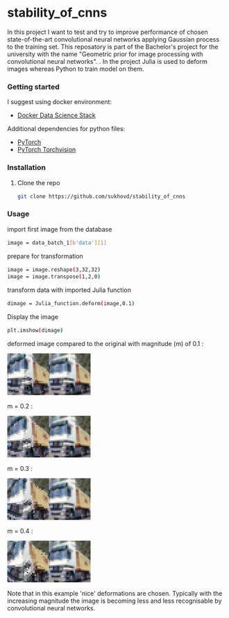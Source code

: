 # stability_of_cnns
In this project I want to test and try to improve performance of chosen state-of-the-art convolutional neural networks applying Gaussian process to the training set.
This reposatory is part of the Bachelor's project for the university with the name "Geometric prior for image processing with convolutional neural networks".
.
In the project Julia is used to deform images whereas Python to train model on them.

### Getting started

I suggest using docker environment:
* [Docker Data Science Stack](https://hub.docker.com/r/jupyter/datascience-notebook)

Additional dependencies for python files:
* [PyTorch](https://hub.docker.com/r/jupyter/datascience-notebook)
* [PyTorch Torchvision](https://hub.docker.com/r/jupyter/datascience-notebook)

### Installation

1. Clone the repo

   ```sh
   git clone https://github.com/sukhovd/stability_of_cnns
   ```

### Usage
import first image from the database
```sh
image = data_batch_1[b'data'][1]
```
prepare for transformation
```sh
image = image.reshape(3,32,32)
image = image.transpose(1,2,0)
```
transform data with imported Julia function
```sh
dimage = Julia_function.deform(image,0.1)
```
Display the image
```sh
plt.imshow(dimage)
```
deformed image compared to the original with magnitude (m) of 0.1 :

![m1]

m = 0.2 :

![m2]

m = 0.3 :

![m3]

m = 0.4 :

![m4]

Note that in this example 'nice' deformations are chosen. Typically with the increasing magnitude the image is becoming less and less recognisable by convolutional neural networks.

[m1]: images/m1.png
[m2]: images/m2.png
[m3]: images/m3.png
[m4]: images/m4.png
